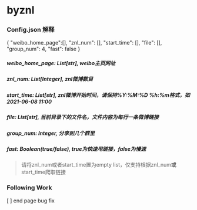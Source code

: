 # byznl

### Config.json 解释
{
    "weibo_home_page":[],
    "znl_num": [],
    "start_time": [],
    "file": [],
    "group_num": 4,
    "fast": false
}
##### weibo_home_page: List[str], weibo主页网址
##### znl_num: List[Integer], znl微博数目
##### start_time: List[str], znl微博开始时间，请保持%Y:%M:%D %h:%m格式，如2021-06-08 11:00
##### file: List[str], 当前目录下的文件名，文件内容为每行一条微博链接
##### group_num: Integer, 分享到几个群里
##### fast: Boolean(true/false), true为快速甩链接，false为慢速
> 请将znl_num或者start_time置为empty list，仅支持根据znl_num**或**start_time爬取链接


### Following Work 
[ ] end page bug fix
